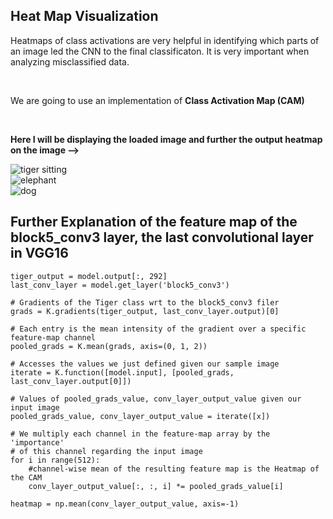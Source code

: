 <h2> Heat Map Visualization</h2>
<p>Heatmaps of class activations are very helpful in identifying which parts of an image led the CNN to the final classificaton. It is very important when analyzing misclassified data.</p><br>
<p>We are going to use an implementation of <b>Class Activation Map (CAM)</b></p><br>
<p><b>Here I will be displaying the loaded image and further the output heatmap on the image --></b></p>

![tiger sitting](https://drive.google.com/uc?export=view&id=1ThkmgtJ4YryaIl98vqJnMW-HxKB7gwSG)
<br>
![elephant](https://drive.google.com/uc?export=view&id=16p8Xu2frtbyJVl9WNLgSyqDDki3rxGYR)
<br>
![dog](https://drive.google.com/uc?export=view&id=1jUkhdT2NbvVGc9BmLHbKvs1WeBpdCfp6)

<h2>Further Explanation of the feature map of the block5_conv3 layer, the last convolutional layer in VGG16</h2>

    tiger_output = model.output[:, 292]
    last_conv_layer = model.get_layer('block5_conv3')
    
    # Gradients of the Tiger class wrt to the block5_conv3 filer
    grads = K.gradients(tiger_output, last_conv_layer.output)[0]
    
    # Each entry is the mean intensity of the gradient over a specific feature-map channel 
    pooled_grads = K.mean(grads, axis=(0, 1, 2))
    
    # Accesses the values we just defined given our sample image
    iterate = K.function([model.input], [pooled_grads, last_conv_layer.output[0]])
    
    # Values of pooled_grads_value, conv_layer_output_value given our input image
    pooled_grads_value, conv_layer_output_value = iterate([x])
    
    # We multiply each channel in the feature-map array by the 'importance' 
    # of this channel regarding the input image 
    for i in range(512):
        #channel-wise mean of the resulting feature map is the Heatmap of the CAM
        conv_layer_output_value[:, :, i] *= pooled_grads_value[i]
    
    heatmap = np.mean(conv_layer_output_value, axis=-1)
